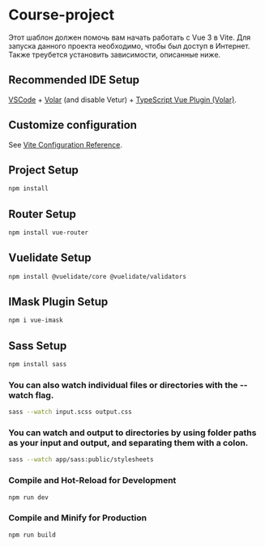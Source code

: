# Course-project

Этот шаблон должен помочь вам начать работать с Vue 3 в Vite.
Для запуска данного проекта необходимо, чтобы был доступ в Интернет. Также треубется установить зависимости, описанные ниже.

## Recommended IDE Setup

[VSCode](https://code.visualstudio.com/) + [Volar](https://marketplace.visualstudio.com/items?itemName=Vue.volar) (and disable Vetur) + [TypeScript Vue Plugin (Volar)](https://marketplace.visualstudio.com/items?itemName=Vue.vscode-typescript-vue-plugin).

## Customize configuration

See [Vite Configuration Reference](https://vitejs.dev/config/).

## Project Setup

```sh
npm install
```

## Router Setup

```sh
npm install vue-router
```

## Vuelidate Setup

```sh
npm install @vuelidate/core @vuelidate/validators
```

## IMask Plugin Setup

```sh
npm i vue-imask
```

## Sass Setup

```sh
npm install sass
```

### You can also watch individual files or directories with the --watch flag.

```sh
sass --watch input.scss output.css
```

### You can watch and output to directories by using folder paths as your input and output, and separating them with a colon.

```sh
sass --watch app/sass:public/stylesheets
```

### Compile and Hot-Reload for Development

```sh
npm run dev
```

### Compile and Minify for Production

```sh
npm run build
```
